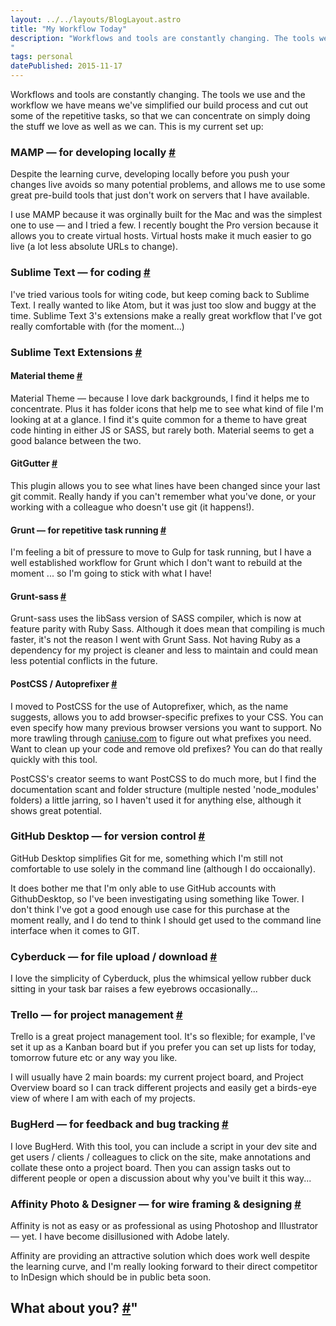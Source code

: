 ```yaml
---
layout: ../../layouts/BlogLayout.astro
title: "My Workflow Today"
description: "Workflows and tools are constantly changing. The tools we use and the workflow we have means we've simplified our build process and cut out some of the repetitive tasks, so that we can concentrate on simply doing the stuff we love as well as we can. This is my current set up:
"
tags: personal
datePublished: 2015-11-17
---
```

Workflows and tools are constantly changing. The tools we use and the workflow we have means we've simplified our build process and cut out some of the repetitive tasks, so that we can concentrate on simply doing the stuff we love as well as we can. This is my current set up:

### MAMP — for developing locally [#](https://deliciousreverie.co.uk/posts/my-workflow-today/#mamp-for-developing-locally)

Despite the learning curve, developing locally before you push your changes live avoids so many potential problems, and allows me to use some great pre-build tools that just don't work on servers that I have available.

I use MAMP because it was orginally built for the Mac and was the simplest one to use — and I tried a few. I recently bought the Pro version because it allows you to create virtual hosts. Virtual hosts make it much easier to go live (a lot less absolute URLs to change).

### Sublime Text — for coding [#](https://deliciousreverie.co.uk/posts/my-workflow-today/#sublime-text-for-coding)

I've tried various tools for witing code, but keep coming back to Sublime Text. I really wanted to like Atom, but it was just too slow and buggy at the time. Sublime Text 3's extensions make a really great workflow that I've got really comfortable with (for the moment...)

### Sublime Text Extensions [#](https://deliciousreverie.co.uk/posts/my-workflow-today/#sublime-text-extensions)

#### Material theme [#](https://deliciousreverie.co.uk/posts/my-workflow-today/#material-theme)

Material Theme — because I love dark backgrounds, I find it helps me to concentrate. Plus it has folder icons that help me to see what kind of file I'm looking at at a glance. I find it's quite common for a theme to have great code hinting in either JS or SASS, but rarely both. Material seems to get a good balance between the two.

#### GitGutter [#](https://deliciousreverie.co.uk/posts/my-workflow-today/#gitgutter)

This plugin allows you to see what lines have been changed since your last git commit. Really handy if you can't remember what you've done, or your working with a colleague who doesn't use git (it happens!).

#### Grunt — for repetitive task running [#](https://deliciousreverie.co.uk/posts/my-workflow-today/#grunt-for-repetitive-task-running)

I'm feeling a bit of pressure to move to Gulp for task running, but I have a well established workflow for Grunt which I don't want to rebuild at the moment ... so I'm going to stick with what I have!

#### Grunt-sass [#](https://deliciousreverie.co.uk/posts/my-workflow-today/#grunt-sass)

Grunt-sass uses the libSass version of SASS compiler, which is now at feature parity with Ruby Sass. Although it does mean that compiling is much faster, it's not the reason I went with Grunt Sass. Not having Ruby as a dependency for my project is cleaner and less to maintain and could mean less potential conflicts in the future.

#### PostCSS / Autoprefixer [#](https://deliciousreverie.co.uk/posts/my-workflow-today/#postcss-autoprefixer)

I moved to PostCSS for the use of Autoprefixer, which, as the name suggests, allows you to add browser-specific prefixes to your CSS. You can even specify how many previous browser versions you want to support. No more trawling through [caniuse.com](http://caniuse.com/) to figure out what prefixes you need. Want to clean up your code and remove old prefixes? You can do that really quickly with this tool.

PostCSS's creator seems to want PostCSS to do much more, but I find the documentation scant and folder structure (multiple nested 'node\_modules' folders) a little jarring, so I haven't used it for anything else, although it shows great potential.

### GitHub Desktop — for version control [#](https://deliciousreverie.co.uk/posts/my-workflow-today/#github-desktop-for-version-control)

GitHub Desktop simplifies Git for me, something which I'm still not comfortable to use solely in the command line (although I do occaionally).

It does bother me that I'm only able to use GitHub accounts with GithubDesktop, so I've been investigating using something like Tower. I don't think I've got a good enough use case for this purchase at the moment really, and I do tend to think I should get used to the command line interface when it comes to GIT.

### Cyberduck — for file upload / download [#](https://deliciousreverie.co.uk/posts/my-workflow-today/#cyberduck-for-file-upload-download)

I love the simplicity of Cyberduck, plus the whimsical yellow rubber duck sitting in your task bar raises a few eyebrows occasionally...

### Trello — for project management [#](https://deliciousreverie.co.uk/posts/my-workflow-today/#trello-for-project-management)

Trello is a great project management tool. It's so flexible; for example, I've set it up as a Kanban board but if you prefer you can set up lists for today, tomorrow future etc or any way you like.

I will usually have 2 main boards: my current project board, and Project Overview board so I can track different projects and easily get a birds-eye view of where I am with each of my projects.

### BugHerd — for feedback and bug tracking [#](https://deliciousreverie.co.uk/posts/my-workflow-today/#bugherd-for-feedback-and-bug-tracking)

I love BugHerd. With this tool, you can include a script in your dev site and get users / clients / colleagues to click on the site, make annotations and collate these onto a project board. Then you can assign tasks out to different people or open a discussion about why you've built it this way...

### Affinity Photo & Designer — for wire framing & designing [#](https://deliciousreverie.co.uk/posts/my-workflow-today/#affinity-photo-and-designer-for-wire-framing-and-designing)

Affinity is not as easy or as professional as using Photoshop and Illustrator — yet. I have become disillusioned with Adobe lately.

Affinity are providing an attractive solution which does work well despite the learning curve, and I'm really looking forward to their direct competitor to InDesign which should be in public beta soon.

## What about you? [#](https://deliciousreverie.co.uk/posts/my-workflow-today/#what-about-you)"